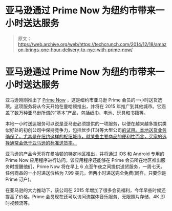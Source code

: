 # 亚马逊通过 Prime Now  为纽约市带来一小时送达服务

> 原文：<https://web.archive.org/web/https://techcrunch.com/2014/12/18/amazon-brings-one-hour-delivery-to-nyc-with-prime-now/>

# 亚马逊通过 Prime Now 为纽约市带来一小时送达服务

亚马逊刚刚推出了 [Prime Now](https://web.archive.org/web/20230404104103/http://www.businesswire.com/multimedia/home/20141218005363/en/#.VJLP8IuwN96) ，这是纽约市亚马逊 Prime 会员的一小时送货选项。这项服务将从今天开始在曼哈顿推出，并将在 2015 年推广到其他城市。它涵盖了数万种亚马逊所谓的“基本”产品，包括纸巾、电池、玩具和书籍等。

本地一小时送达服务可以说是亚马逊必须提供的一项服务，以便在越来越多提供类似好处的初创公司中保持竞争力，包括优步(T3)等大型公司[的试用。本地送货业务确保了，尤其是在纽约这样的枢纽城市，就某些主要商品的便利性而言，买家的选择通常会低于亚马逊的标准送货率。](https://web.archive.org/web/20230404104103/https://techcrunch.com/2014/08/19/uber-corner-store-turns-the-transit-app-into-a-delivery-service-for-daily-staples/)

亚马逊的产品今天将在曼哈顿的特定地区推出，并将通过 iOS 和 Android 专用的 Prime Now 应用程序进行访问。该应用程序还能够在 Prime 会员所在地区推出服务时提醒他们，Prime Now 将在早上 6 点至午夜之间提供送货服务，一周七天。任何商品的一小时递送价格为 7.99 美元，但两小时递送完全免费(同样，只要你是 Prime 订户)。

在亚马逊的大力推动下，该公司在 2015 年增加了很多会员福利，今年早些时候还提高了价格。Prime 会员现在还可以访问流媒体音乐服务、无限照片存储、4K 即时视频流等。